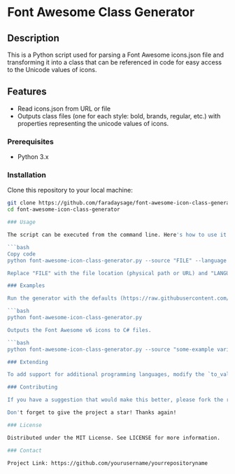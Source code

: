 # Font Awesome Class Generator

## Description

This is a Python script used for parsing a Font Awesome icons.json file and transforming it into a class that can be referenced in code for easy access to the Unicode values of icons.

## Features

- Read icons.json from URL or file
- Outputs class files (one for each style: bold, brands, regular, etc.) with properties representing the unicode values of icons.

### Prerequisites

- Python 3.x

### Installation

Clone this repository to your local machine:

```bash
git clone https://github.com/faradaysage/font-awesome-icon-class-generator.git
cd font-awesome-icon-class-generator

### Usage

The script can be executed from the command line. Here's how to use it:

```bash
Copy code
python font-awesome-icon-class-generator.py --source "FILE" --language "LANGUAGE"

Replace "FILE" with the file location (physical path or URL) and "LANGUAGE" with the language to output (csharp for C# and python for Python are currently supported).

### Examples

Run the generator with the defaults (https://raw.githubusercontent.com/FortAwesome/Font-Awesome/master/metadata/icons.json and csharp):

```bash
python font-awesome-icon-class-generator.py

Outputs the Font Awesome v6 icons to C# files.

```bash
python font-awesome-icon-class-generator.py --source "some-example variable" --language csharp

### Extending

To add support for additional programming languages, modify the `to_valid_identifier` function within the script to include cases for new languages and their naming conventions.

### Contributing

If you have a suggestion that would make this better, please fork the repo and create a pull request. You can also simply open an issue with the tag "enhancement".

Don't forget to give the project a star! Thanks again!

### License

Distributed under the MIT License. See LICENSE for more information.

### Contact

Project Link: https://github.com/yourusername/yourrepositoryname